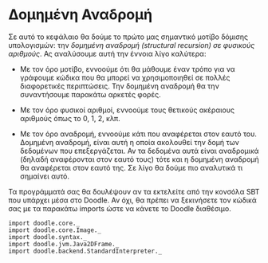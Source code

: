 # Δομημένη Αναδρομή

Σε αυτό το κεφάλαιο θα δούμε το πρώτο μας σημαντικό μοτίβο δόμισης υπολογισμών: την *δομημένη αναδρομή (structural recursion) σε φυσικούς αριθμούς*. Ας αναλύσουμε αυτή την έννοια λίγο καλύτερα:

- Με τον όρο μοτίβο, εννοούμε ότι θα μάθουμε έναν τρόπο για να γράφουμε κώδικα που θα μπορεί να χρησιμοποιηθεί σε πολλές διαφορετικές περιπτώσεις. Την δομημένη αναδρομή θα την συναντήσουμε παρακάτω αρκετές φορές.

- Με τον όρο φυσικοί αριθμοί, εννοούμε τους θετικούς ακέραιους αριθμούς όπως το 0, 1, 2, κλπ.

- Με τον όρο αναδρομή, εννοούμε κάτι που αναφέρεται στον εαυτό του. Δομημένη αναδρομή, είναι αυτή η οποία ακολουθεί την δομή των δεδομένων που επεξεργάζεται. Αν τα δεδομένα αυτά είναι αναδρομικά (δηλαδή αναφέρονται στον εαυτό τους) τότε και η δομημένη αναδρομή θα αναφέρεται στον εαυτό της. Σε λίγο θα δούμε πιο αναλυτικά τι σημαίνει αυτό.

<div class="callout callout-info">
Τα προγράμματά σας θα δουλέψουν αν τα εκτελείτε από την κονσόλα SBT που υπάρχει μέσα στο Doodle. Αν όχι, θα πρέπει να ξεκινήσετε τον κώδικά σας με τα παρακάτω imports ώστε να κάνετε το Doodle διαθέσιμο.

```tut:silent
import doodle.core._
import doodle.core.Image._
import doodle.syntax._
import doodle.jvm.Java2DFrame._
import doodle.backend.StandardInterpreter._
```
</div>

